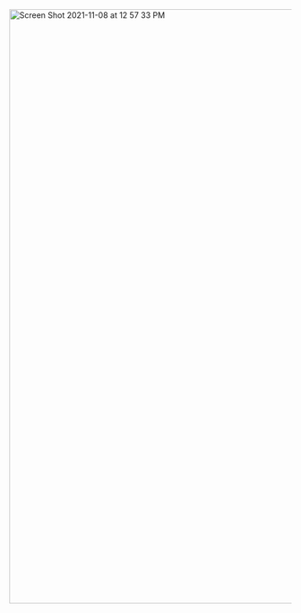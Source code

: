 <img width="1061" alt="Screen Shot 2021-11-08 at 12 57 33 PM" src="https://user-images.githubusercontent.com/63518641/140817209-5b9f97e5-3bbd-46a2-bbda-6f2e1941c6b5.png">
